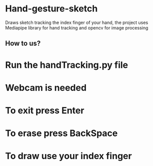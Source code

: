 # Hand-gesture-sketch
Draws sketch tracking the index finger of your hand, the project uses Mediapipe library for hand tracking and opencv for image processing
## How to us?
# Run the handTracking.py file
# Webcam is needed
# To exit press Enter
# To erase press BackSpace
# To draw use your index finger
